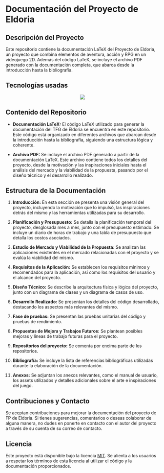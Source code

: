 # Documentación del Proyecto de Eldoria

## Descripción del Proyecto

Este repositorio contiene la documentación LaTeX del Proyecto de Eldoria, un proyecto que combina elementos de aventura, acción y RPG en un videojuego 2D. Además del código LaTeX, se incluye el archivo PDF generado con la documentación completa, que abarca desde la introducción hasta la bibliografía.

## Tecnologías usadas
<p align="center">
  <a href="https://skillicons.dev">
    <img src="https://skillicons.dev/icons?i=latex,vscode,python,perl" />
  </a>
</p>

## Contenido del Repositorio

- **Documentación LaTeX:** El código LaTeX utilizado para generar la documentación del TFG de Eldoria se encuentra en este repositorio. Este código está organizado en diferentes archivos que abarcan desde la introducción hasta la bibliografía, siguiendo una estructura lógica y coherente.

- **Archivo PDF:** Se incluye el archivo PDF generado a partir de la documentación LaTeX. Este archivo contiene todos los detalles del proyecto, desde la motivación y las inspiraciones iniciales hasta el análisis del mercado y la viabilidad de la propuesta, pasando por el diseño técnico y el desarrollo realizado.

## Estructura de la Documentación

1. **Introducción:** En esta sección se presenta una visión general del proyecto, incluyendo la motivación que lo impulsó, las inspiraciones detrás del mismo y las herramientas utilizadas para su desarrollo.

2. **Planificación y Presupuesto:** Se detalla la planificación temporal del proyecto, desglosada mes a mes, junto con el presupuesto estimado. Se incluye un diario de horas de trabajo y una tabla de presupuesto que detalla los costos asociados.

3. **Estudio de Mercado y Viabilidad de la Propuesta:** Se analizan las aplicaciones existentes en el mercado relacionadas con el proyecto y se evalúa la viabilidad del mismo.

4. **Requisitos de la Aplicación:** Se establecen los requisitos mínimos y recomendados para la aplicación, así como los requisitos del usuario y el alcance del proyecto.

5. **Diseño Técnico:** Se describe la arquitectura física y lógica del proyecto, junto con un diagrama de clases y un diagrama de casos de uso.

6. **Desarrollo Realizado:** Se presentan los detalles del código desarrollado, destacando los aspectos más relevantes del mismo.
 
7. **Fase de pruebas:** Se presentan las pruebas unitarias del código y pruebas de rendimiento.

8. **Propuestas de Mejora y Trabajos Futuros:** Se plantean posibles mejoras y líneas de trabajo futuras para el proyecto.

9. **Repositorios del proyecto:** Se comenta por encima parte de los repositorios.

10. **Bibliografía:** Se incluye la lista de referencias bibliográficas utilizadas durante la elaboración de la documentación.

11. **Anexos:** Se adjuntan los anexos relevantes, como el manual de usuario, los assets utilizados y detalles adicionales sobre el arte e inspiraciones del juego.

## Contribuciones y Contacto

Se aceptan contribuciones para mejorar la documentación del proyecto de FP de Eldoria. Si tienes sugerencias, comentarios o deseas colaborar de alguna manera, no dudes en ponerte en contacto con el autor del proyecto a través de su cuenta de su correo de contacto.

## Licencia

Este proyecto está disponible bajo la licencia [MIT](https://opensource.org/licenses/MIT). Se alienta a los usuarios a respetar los términos de esta licencia al utilizar el código y la documentación proporcionados.

